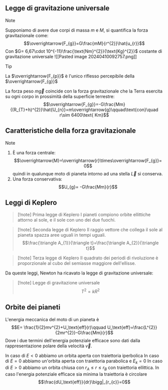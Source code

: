 ## Legge di gravitazione universale
>[!note]
Supponiamo di avere due corpi di massa $m$ e $M$, si quantifica la forza gravitazionale come: $$\overrightarrow{F_{g}}=G\frac{mM}{r^{2}}\hat{u_{r}}$$
Con $G= 6,67\cdot 10^{-11}\frac{\text{Nm}^{2}}{\text{Kg}^{2}}$ costante di gravitazione universale
![[Pasted image 20240410092757.png]]

>[!tip]
>La $\overrightarrow{F_{p}}$ è l'unico riflesso percepibile della $\overrightarrow{F_{g}}$

La forza peso $m\overrightarrow{g}$ coincide con la forza gravitazionale che la Terra esercita su ogni corpo in prossimità della superficie terrestre: $$\overrightarrow{F_{g}}=-G\frac{Mm}{(R_{T}+h)^{2}}\hat{U_{n}}=m\overrightarrow{g}\qquad\text{con}\quad r\sim 6400\text{ Km}$$

## Caratteristiche della forza gravitazionale
>[!note]
>1. È una forza centrale: $$\overrightarrow{M}=\overrightarrow{r}\times\overrightarrow{F_{g}}=0$$quindi in qualunque moto di pianeta intorno ad una stella $\overrightarrow{L}$ si conserva.
>2. Una forza conservativa: $$U_{g}= -G\frac{Mm}{r}$$

## Leggi di Keplero
>[!note] Prima legge di Keplero
>I pianeti compiono orbite ellittiche attorno al sole, e il sole con uno dei due fuochi.

>[!note] Seconda legge di Keplero
>Il raggio vettore che collega il sole al pianeta spazza aree uguali in tempi uguali.
>$$\frac{\triangle A_{1}}{\triangle t}=\frac{\triangle A_{2}}{\triangle t}$$

>[!note] Terza legge di Keplero
>Il quadrato dei periodi di rivoluzione è proporzionale al cubo del semiasse maggiore dell'ellisse.

Da queste leggi, Newton ha ricavato la legge di gravitazione universale:

>[!note] Legge di gravitazione universale
>$$T^{2}=kR^{2}$$

## Orbite dei pianeti
L'energia meccanica del moto di un pianeta è $$E= \frac{1}{2}mv^{2}+U_\text{eff}(r)\qquad U_\text{eff}=\frac{L^{2}}{2mr^{2}}-G\frac{Mm}{r}$$
Dove i due termini dell'energia potenziale efficace sono dati dalla rappresentazione polare della velocità $\overrightarrow{v}$.

In caso di $E<0$ abbiamo un orbita aperta con traiettoria iperbolica
In caso di $E=0$ abbiamo un'orbita aperta con traiettoria parabolica e $E_{k}=0$
In caso di $E>0$ abbiamo un orbita chiusa con $r_{A}\leq r\leq r_{B}$ con traiettoria ellittica. In caso l'energia potenziale efficace sia minima la traiettoria è circolare $$\frac{dU_\text{eff}}{dr}\bigg|_{r_{c}}=0$$